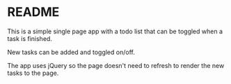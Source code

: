 # README

This is a simple single page app with a todo list that can be toggled when a task is finished.

New tasks can be added and toggled on/off.

The app uses jQuery so the page doesn't need to refresh to render the new tasks to the page.
